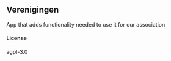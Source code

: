 ## Verenigingen

App that adds functionality needed to use it for our association

#### License

agpl-3.0
